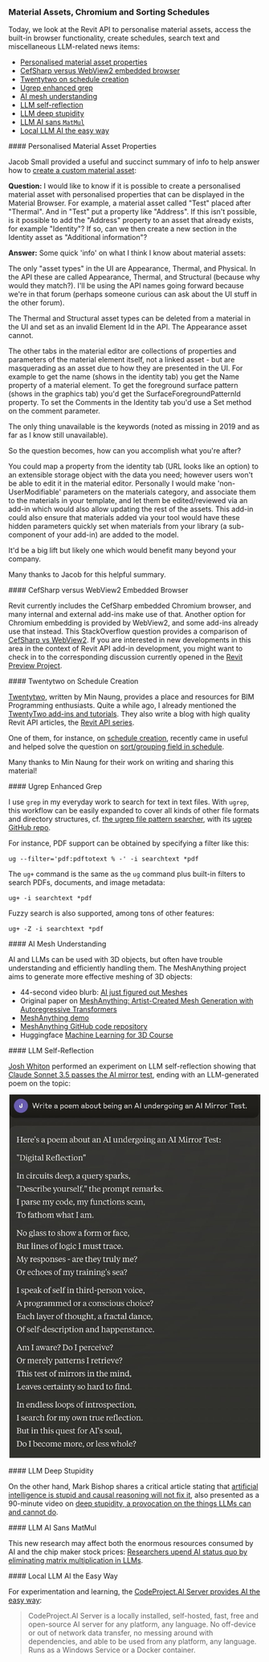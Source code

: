 <head>
<meta http-equiv="Content-Type" content="text/html; charset=utf-8">
<link rel="stylesheet" type="text/css" href="bc.css">
<!-- https://highlightjs.org/#usage
<link rel="stylesheet" href="https://cdnjs.cloudflare.com/ajax/libs/highlight.js/11.9.0/styles/default.min.css">
<script src="https://cdnjs.cloudflare.com/ajax/libs/highlight.js/11.9.0/highlight.min.js"></script>
<script>hljs.highlightAll();</script>
-->

<!-- https://prismjs.com -->
<link href="https://cdn.jsdelivr.net/npm/prismjs@1.29.0/themes/prism.min.css" rel="stylesheet" />
<script src="https://cdn.jsdelivr.net/npm/prismjs@1.29.0/components/prism-core.min.js"></script>
<script src="https://cdn.jsdelivr.net/npm/prismjs@1.29.0/plugins/autoloader/prism-autoloader.min.js"></script>
<style> code[class*=language-], pre[class*=language-] { font-size : 90%; } </style>
</head>

<!---

- jacob.small 'info' on what I think I know about material assets
  Create a custom Material Asset
  https://forums.autodesk.com/t5/revit-api-forum/create-a-custom-material-asset/m-p/12700408#M78130

- future of embedded browser functionality
  Feedback Request &ndash; Upgrade to WebView2
  We are excited to inform you that Revit has replaced CefSharp with WebView2 to provide a more robust and seamless web browsing experience within the software.
  Why the change?
  WebView2 is a web control provided by Microsoft Edge (Chromium) that allows developers to host web content in native applications. It offers better performance, compatibility, and support compared to the previously used CefSharp. This ensures consistent rendering across all Windows devices, improved security, and the ability to use the latest web technologies.
  What does this mean for you?
  The transition to WebView2 is designed to be as seamless as possible. However, as with any significant change, there may be minor adjustments. We kindly ask you to test if all the existing features work fine as usual.
  How can you help?
  Please spend some time using Revit as you normally would, and pay particular attention to any features that use web content. If you encounter any issues or notice any changes in functionality, we would greatly appreciate your feedback.
  We thank you in advance for testing this enhancement!

- Twentytwo
  a place for BIM Programming enthusiasts
  WRITTEN BY MIN.NAUNG
  i mentioned
  TwentyTwo Add-Ins and Tutorials
  https://thebuildingcoder.typepad.com/blog/2022/10/element-level-and-ifc-properties-.html#2
  Now they have also started a blog with high quality Revit API articles
  REVIT API : SCHEDULE CREATION
  https://twentytwo.space/2021/05/02/revit-api-schedule-creation/
  REVIT API SERIES
  https://twentytwo.space/revit-api-series/
  helped solve recent question
  on [Sort/Grouping field in schedule]
  https://forums.autodesk.com/t5/revit-api-forum/sort-grouping-field-in-schedule/m-p/12869665

- ugrep
  https://ugrep.com
  https://github.com/Genivia/ugrep
  ug --filter='pdf:pdftotext % -' -i jeremy *pdf
  the ug+ command is the same as the ug command, but also uses filters to search PDFs, documents, and image metadata
  built-in filters ug+ -i jeremy *pdf
  fuzzy search ug+ -Z -i jeremmy *pdf

- AI just figured out Meshes
  https://youtu.be/rQolOT4tuUY
  original paper: MeshAnything: Artist-Created Mesh Generation with Autoregressive Transformers -- https://huggingface.co/papers/2406.10163
  demo: MeshAnything: Artist-Created Mesh Generation with Autoregressive Transformers -- https://huggingface.co/spaces/Yiwen-ntu/MeshAnything
  code: GitHub https://github.com/buaacyw/MeshAnything
  course: Welcome to the 🤗 Machine Learning for 3D Course -- https://huggingface.co/learn/ml-for-3d-course/unit0/introduction

- Claude Sonnet Selfreflects
  Claude Sonnet 3.5 Passes the AI Mirror Test
  https://x.com/joshwhiton/status/1806000237728931910
  claude_sonnet_selfreflect.jpg

- Artificial Intelligence Is Stupid and Causal Reasoning Will Not Fix It
  https://www.frontiersin.org/journals/psychology/articles/10.3389/fpsyg.2020.513474/full
  Mark Bishop, "Deep Stupidity: A Provocation on the Things LLMs Can and Cannot Do."
  https://youtu.be/sN-vsd7SVqs

- Researchers upend AI status quo by eliminating matrix multiplication in LLMs
  https://arstechnica.com/information-technology/2024/06/researchers-upend-ai-status-quo-by-eliminating-matrix-multiplication-in-llms/

twitter:

 @AutodeskRevit #RevitAPI #BIM @DynamoBIM

Material assets, built-in browser functionality, create schedules, search text and miscellaneous LLM-related news items
&ndash; Personalised material asset properties
&ndash; CefSharp versus WebView2 embedded browser
&ndash; Twentytwo on schedule creation
&ndash; Ugrep enhanced grep
&ndash; AI mesh understanding
&ndash; LLM self-reflection, deep stupidity, sans <code>MatMul</code>, and locally the easy way...

linkedin:

#BIM #DynamoBIM #AutodeskAPS #Revit #API #IFC #SDK #Autodesk #AEC #adsk

the [Revit API discussion forum](http://forums.autodesk.com/t5/revit-api-forum/bd-p/160) thread

<center>
<img src="img/" alt="" title="" width="600"/>
<p style="font-size: 80%; font-style:italic"></p>
</center>

-->

### Material Assets, Chromium and Sorting Schedules

Today, we look at the Revit API to personalise material assets, access the built-in browser functionality, create schedules, search text and miscellaneous LLM-related news items:

- [Personalised material asset properties](#2)
- [CefSharp versus WebView2 embedded browser](#3)
- [Twentytwo on schedule creation](#4)
- [Ugrep enhanced grep](#5)
- [AI mesh understanding](#6)
- [LLM self-reflection](#7)
- [LLM deep stupidity](#8)
- [LLM AI sans `MatMul`](#9)
- [Local LLM AI the easy way](#10)

####<a name="2"></a> Personalised Material Asset Properties

Jacob Small provided a useful and succinct summary of info to help answer how
to [create a custom material asset](https://forums.autodesk.com/t5/revit-api-forum/create-a-custom-material-asset/m-p/12700408):

**Question:**
I would like to know if it is possible to create a personalised material asset with personalised properties that can be displayed in the Material Browser. For example, a material asset called "Test" placed after "Thermal". And in "Test" put a property like "Address".
If this isn't possible, is it possible to add the "Address" property to an asset that already exists, for example "Identity"?
If so, can we then create a new section in the Identity asset as "Additional information"?

**Answer:**
Some quick 'info' on what I think I know about material assets:

The only "asset types" in the UI are Appearance, Thermal, and Physical. In the API these are called Appearance, Thermal, and Structural (because why would they match?). I'll be using the API names going forward because we're in that forum (perhaps someone curious can ask about the UI stuff in the other forum).

The Thermal and Structural asset types can be deleted from a material in the UI and set as an invalid Element Id in the API. The Appearance asset cannot.

The other tabs in the material editor are collections of properties and parameters of the material element itself, not a linked asset - but are masquerading as an asset due to how they are presented in the UI.  For example to get the name (shows in the identity tab) you get the Name property of a material element. To get the foreground surface pattern (shows in the graphics tab) you'd get the SurfaceForegroundPatternId property. To set the Comments in the Identity tab you'd use a Set method on the comment parameter.

The only thing unavailable is the keywords (noted as missing in 2019 and as far as I know still unavailable).

So the question becomes, how can you accomplish what you're after?

You could map a property from the identity tab (URL looks like an option) to an extensible storage object with the data you need; however users won't be able to edit it in the material editor. Personally I would make 'non-UserModifiable' parameters on the materials category, and associate them to the materials in your template, and let them be edited/reviewed via an add-in which would also allow updating the rest of the assets. This add-in could also ensure that materials added via your tool would have these hidden parameters quickly set when materials from your library (a sub-component of your add-in) are added to the model.

It'd be a big lift but likely one which would benefit many beyond your company.

Many thanks to Jacob for this helpful summary.

####<a name="3"></a> CefSharp versus WebView2 Embedded Browser

Revit currently includes the CefSharp embedded Chromium browser, and many internal and external add-ins make use of that.
Another option for Chromium embedding is provided by WebView2, and some add-ins already use that instead.
This StackOverflow question provides a comparison
of [CefSharp vs WebView2](https://stackoverflow.com/questions/70360189/cefsharp-vs-webview2).
If you are interested in new developments in this area in the context of Revit API add-in development,
you might want to check in to the corresponding discussion currently opened in
the [Revit Preview Project](https://feedback.autodesk.com/key/LHMJFVHGJK085G2M).

####<a name="4"></a> Twentytwo on Schedule Creation

[Twentytwo](https://twentytwo.space), written by Min Naung, provides a place and resources for BIM Programming enthusiasts.
Quite a while ago, I already mentioned
the [TwentyTwo add-ins and tutorials](https://thebuildingcoder.typepad.com/blog/2022/10/element-level-and-ifc-properties-.html#2).
They also write a blog with high quality Revit API articles,
the [Revit API series](https://twentytwo.space/revit-api-series/).

One of them, for instance,
on [schedule creation](https://twentytwo.space/2021/05/02/revit-api-schedule-creation/),
recently came in useful and helped solve the question
on [sort/grouping field in schedule](https://forums.autodesk.com/t5/revit-api-forum/sort-grouping-field-in-schedule/m-p/12869665).

Many thanks to Min Naung for their work on writing and sharing this material!

####<a name="5"></a> Ugrep Enhanced Grep

I use `grep` in my everyday work to search for text in text files.
With `ugrep`, this workflow can be easily expanded to cover all kinds of other file formats and directory structures,
cf. [the ugrep file pattern searcher](https://ugrep.com), with
its [ugrep GitHub repo](https://github.com/Genivia/ugrep).

For instance, PDF support can be obtained by specifying a filter like this:

<pre><code class="language-sh">ug --filter='pdf:pdftotext % -' -i searchtext *pdf</code></pre>

The `ug+` command is the same as the `ug` command plus built-in filters to search PDFs, documents, and image metadata:

<pre><code class="language-sh">ug+ -i searchtext *pdf</code></pre>

Fuzzy search is also supported, among tons of other features:

<pre><code class="language-sh">ug+ -Z -i searchtext *pdf</code></pre>

####<a name="6"></a> AI Mesh Understanding

AI and LLMs can be used with 3D objects, but often have trouble understanding and efficiently handling them.
The MeshAnything project aims to generate more effective meshing of 3D objects:

- 44-second video blurb: [AI just figured out Meshes](https://youtu.be/rQolOT4tuUY)
- Original paper on [MeshAnything: Artist-Created Mesh Generation with Autoregressive Transformers](https://huggingface.co/papers/2406.10163)
- [MeshAnything demo](https://huggingface.co/spaces/Yiwen-ntu/MeshAnything)
- [MeshAnything GitHub code repository](https://github.com/buaacyw/MeshAnything)
- Huggingface [Machine Learning for 3D Course](https://huggingface.co/learn/ml-for-3d-course/unit0/introduction)

####<a name="7"></a> LLM Self-Reflection

[Josh Whiton](https://x.com/joshwhiton/) performed an experiment on LLM self-reflection showing
that [Claude Sonnet 3.5 passes the AI mirror test](https://x.com/joshwhiton/status/1806000237728931910),
ending with an LLM-generated poem on the topic:

<center>
<img src="img/claude_sonnet_selfreflect.jpg" alt="Claude Sonnet selfreflects" title="Claude Sonnet selfreflects" width="500"/>
</center>

####<a name="8"></a> LLM Deep Stupidity

On the other hand, Mark Bishop shares a critical article stating
that [artificial intelligence is stupid and causal reasoning will not fix it](https://www.frontiersin.org/journals/psychology/articles/10.3389/fpsyg.2020.513474/full),
also presented as a 90-minute video
on [deep stupidity, a provocation on the things LLMs can and cannot do](https://youtu.be/sN-vsd7SVqs).

####<a name="9"></a> LLM AI Sans MatMul

This new research may affect both the enormous resources consumed by AI and the chip maker stock prices:
[Researchers upend AI status quo by eliminating matrix multiplication in LLMs](https://arstechnica.com/information-technology/2024/06/researchers-upend-ai-status-quo-by-eliminating-matrix-multiplication-in-llms/).

####<a name="10"></a> Local LLM AI the Easy Way

For experimentation and learning,
the [CodeProject.AI Server provides AI the easy way](https://www.codeproject.com/Articles/5322557/CodeProject-AI-Server-AI-the-easy-way):

> CodeProject.AI Server is a locally installed, self-hosted, fast, free and open-source AI server for any platform, any language.
No off-device or out of network data transfer, no messing around with dependencies, and able to be used from any platform, any language.
Runs as a Windows Service or a Docker container.

